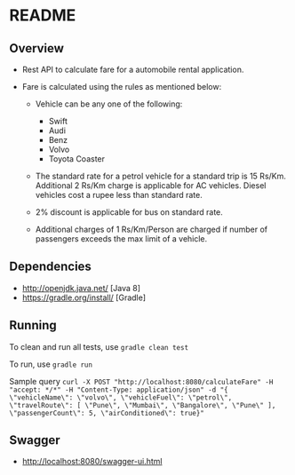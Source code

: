 README 
======

Overview
--------

* Rest API to calculate fare for a automobile rental application.

* Fare is calculated using the rules as mentioned below:

  * Vehicle can be any one of the following:
    * Swift
    * Audi
    * Benz
    * Volvo
    * Toyota Coaster

  * The standard rate for a petrol vehicle for a standard trip is 15 Rs/Km. Additional 2 Rs/Km charge is applicable for AC vehicles. Diesel vehicles cost a rupee less than standard rate.

  * 2% discount is applicable for bus on standard rate.

  * Additional charges of 1 Rs/Km/Person are charged if number of passengers exceeds the max limit of a vehicle.


Dependencies
------------

* http://openjdk.java.net/ [Java 8] 
* https://gradle.org/install/ [Gradle] 

Running
-------

 To clean and run all tests, use `gradle clean test`
 
 To run, use `gradle run`
 
 Sample query
 `curl -X POST "http://localhost:8080/calculateFare" -H "accept: */*" -H "Content-Type: application/json" -d "{ \"vehicleName\": \"volvo\", \"vehicleFuel\": \"petrol\", \"travelRoute\": [ \"Pune\", \"Mumbai\", \"Bangalore\", \"Pune\" ], \"passengerCount\": 5, \"airConditioned\": true}"`
 
Swagger
-------

 * <http://localhost:8080/swagger-ui.html>
